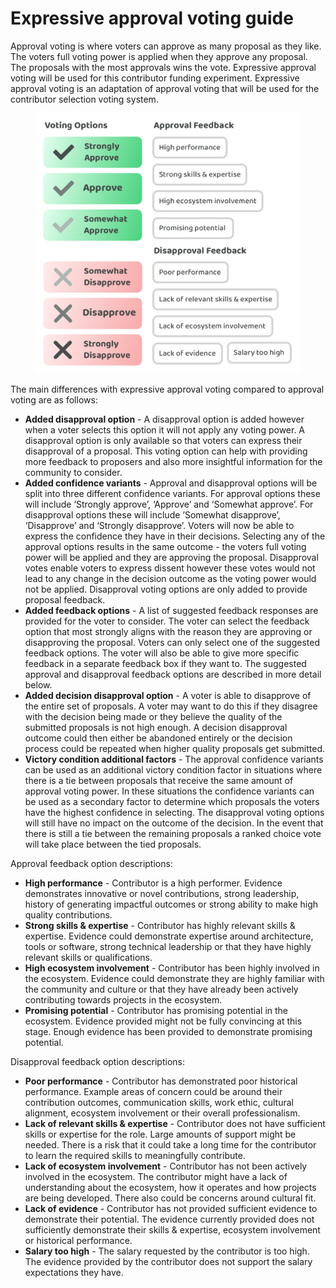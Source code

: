 # Expressive approval voting guide

Approval voting is where voters can approve as many proposal as they like. The voters full voting power is applied when they approve any proposal. The proposals with the most approvals wins the vote. Expressive approval voting will be used for this contributor funding experiment. Expressive approval voting is an adaptation of approval voting that will be used for the contributor selection voting system.

<div align="left">

<figure><img src="../../../../../.gitbook/assets/expressive-approval-voting-contributor-example.png" alt="" width="563"><figcaption></figcaption></figure>

</div>

The main differences with expressive approval voting compared to approval voting are as follows:

* **Added disapproval option** - A disapproval option is added however when a voter selects this option it will not apply any voting power. A disapproval option is only available so that voters can express their disapproval of a proposal. This voting option can help with providing more feedback to proposers and also more insightful information for the community to consider.
* **Added confidence variants** - Approval and disapproval options will be split into three different confidence variants. For approval options these will include ‘Strongly approve’, ‘Approve’ and ‘Somewhat approve’. For disapproval options these will include ‘Somewhat disapprove’, ‘Disapprove’ and ‘Strongly disapprove’. Voters will now be able to express the confidence they have in their decisions. Selecting any of the approval options results in the same outcome - the voters full voting power will be applied and they are approving the proposal. Disapproval votes enable voters to express dissent however these votes would not lead to any change in the decision outcome as the voting power would not be applied. Disapproval voting options are only added to provide proposal feedback.
* **Added feedback options** - A list of suggested feedback responses are provided for the voter to consider. The voter can select the feedback option that most strongly aligns with the reason they are approving or disapproving the proposal. Voters can only select one of the suggested feedback options. The voter will also be able to give more specific feedback in a separate feedback box if they want to. The suggested approval and disapproval feedback options are described in more detail below.
* **Added decision disapproval option** - A voter is able to disapprove of the entire set of proposals. A voter may want to do this if they disagree with the decision being made or they believe the quality of the submitted proposals is not high enough. A decision disapproval outcome could then either be abandoned entirely or the decision process could be repeated when higher quality proposals get submitted.
* **Victory condition additional factors** - The approval confidence variants can be used as an additional victory condition factor in situations where there is a tie between proposals that receive the same amount of approval voting power. In these situations the confidence variants can be used as a secondary factor to determine which proposals the voters have the highest confidence in selecting. The disapproval voting options will still have no impact on the outcome of the decision. In the event that there is still a tie between the remaining proposals a ranked choice vote will take place between the tied proposals.



Approval feedback option descriptions:

* **High performance** - Contributor is a high performer. Evidence demonstrates innovative or novel contributions, strong leadership, history of generating impactful outcomes or strong ability to make high quality contributions.
* **Strong skills & expertise** - Contributor has highly relevant skills & expertise. Evidence could demonstrate expertise around architecture, tools or software, strong technical leadership or that they have highly relevant skills or qualifications.
* **High ecosystem involvement** - Contributor has been highly involved in the ecosystem. Evidence could demonstrate they are highly familiar with the community and culture or that they have already been actively contributing towards projects in the ecosystem.
* **Promising potential** - Contributor has promising potential in the ecosystem. Evidence provided might not be fully convincing at this stage. Enough evidence has been provided to demonstrate promising potential.



Disapproval feedback option descriptions:

* **Poor performance** - Contributor has demonstrated poor historical performance. Example areas of concern could be around their contribution outcomes, communication skills, work ethic, cultural alignment, ecosystem involvement or their overall professionalism.
* **Lack of relevant skills & expertise** - Contributor does not have sufficient skills or expertise for the role. Large amounts of support might be needed. There is a risk that it could take a long time for the contributor to learn the required skills to meaningfully contribute.
* **Lack of ecosystem involvement** - Contributor has not been actively involved in the ecosystem. The contributor might have a lack of understanding about the ecosystem, how it operates and how projects are being developed. There also could be concerns around cultural fit.
* **Lack of evidence** - Contributor has not provided sufficient evidence to demonstrate their potential. The evidence currently provided does not sufficiently demonstrate their skills & expertise, ecosystem involvement or historical performance.
* **Salary too high** - The salary requested by the contributor is too high. The evidence provided by the contributor does not support the salary expectations they have.
